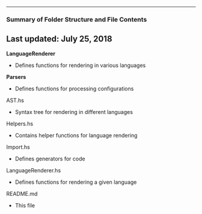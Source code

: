 --------------------------------------------------
### Summary of Folder Structure and File Contents
Last updated: July 25, 2018
--------------------------------------------------

**LanguageRenderer**
  - Defines functions for rendering in various languages

**Parsers**
  - Defines functions for processing configurations

AST.hs
  - Syntax tree for rendering in different languages

Helpers.hs
  - Contains helper functions for language rendering

Import.hs
  - Defines generators for code

LanguageRenderer.hs
  - Defines functions for rendering a given language

README.md
  - This file